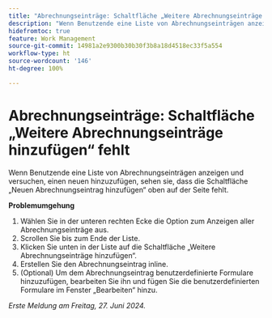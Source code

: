 ```yaml
---
title: "Abrechnungseinträge: Schaltfläche „Weitere Abrechnungseinträge hinzufügen“ fehlt"
description: "Wenn Benutzende eine Liste von Abrechnungseinträgen anzeigen und versuchen, einen neuen hinzuzufügen, sehen sie, dass die Schaltfläche „Neuen Abrechnungseintrag hinzufügen“ oben auf der Seite fehlt."
hidefromtoc: true
feature: Work Management
source-git-commit: 14981a2e9300b30b30f3b8a18d4518ec33f5a554
workflow-type: ht
source-wordcount: '146'
ht-degree: 100%

---
```



# Abrechnungseinträge: Schaltfläche „Weitere Abrechnungseinträge hinzufügen“ fehlt

Wenn Benutzende eine Liste von Abrechnungseinträgen anzeigen und versuchen, einen neuen hinzuzufügen, sehen sie, dass die Schaltfläche „Neuen Abrechnungseintrag hinzufügen“ oben auf der Seite fehlt.

**Problemumgehung**

1. Wählen Sie in der unteren rechten Ecke die Option zum Anzeigen aller Abrechnungseinträge aus.
1. Scrollen Sie bis zum Ende der Liste.
1. Klicken Sie unten in der Liste auf die Schaltfläche „Weitere Abrechnungseinträge hinzufügen“.
1. Erstellen Sie den Abrechnungseintrag inline.
1. (Optional) Um dem Abrechnungseintrag benutzerdefinierte Formulare hinzuzufügen, bearbeiten Sie ihn und fügen Sie die benutzerdefinierten Formulare im Fenster „Bearbeiten“ hinzu.

_Erste Meldung am Freitag, 27. Juni 2024._

